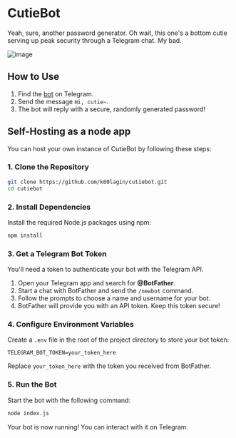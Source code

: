 # CutieBot

Yeah, sure, another password generator. Oh wait, this one's a bottom cutie serving up peak security through a Telegram chat. My bad.

![image](https://github.com/user-attachments/assets/03ffb286-b0d3-4900-a38c-25afc2931da3)

## How to Use

1.  Find the [bot](https://t.me/bottomcutiebot) on Telegram.
2.  Send the message `Hi, cutie~`.
3.  The bot will reply with a secure, randomly generated password!

## Self-Hosting as a node app

You can host your own instance of CutieBot by following these steps:

### 1. Clone the Repository

```bash
git clone https://github.com/k00lagin/cutiebot.git
cd cutiebot
```

### 2. Install Dependencies

Install the required Node.js packages using npm:

```bash
npm install
```

### 3. Get a Telegram Bot Token

You'll need a token to authenticate your bot with the Telegram API.

1.  Open your Telegram app and search for **@BotFather**.
2.  Start a chat with BotFather and send the `/newbot` command.
3.  Follow the prompts to choose a name and username for your bot.
4.  BotFather will provide you with an API token. Keep this token secure!

### 4. Configure Environment Variables

Create a `.env` file in the root of the project directory to store your bot token:

```
TELEGRAM_BOT_TOKEN=your_token_here
```

Replace `your_token_here` with the token you received from BotFather.

### 5. Run the Bot

Start the bot with the following command:

```bash
node index.js
```

Your bot is now running! You can interact with it on Telegram.
